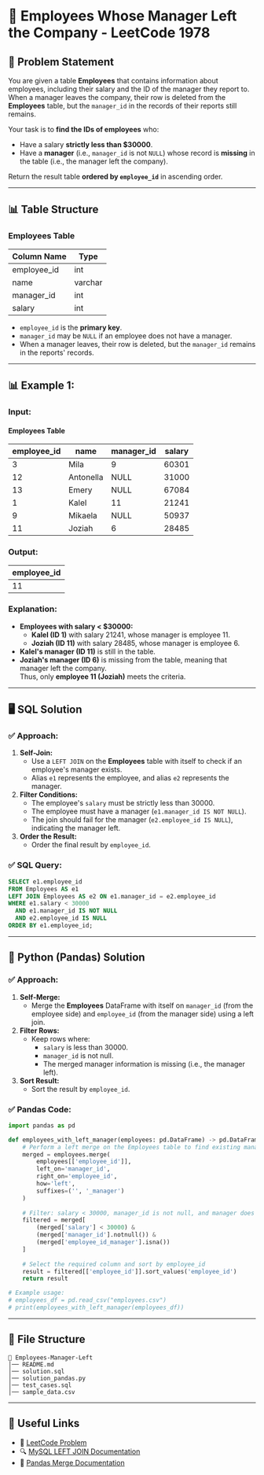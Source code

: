 # 🏢 Employees Whose Manager Left the Company - LeetCode 1978

## 📌 Problem Statement
You are given a table **Employees** that contains information about employees, including their salary and the ID of the manager they report to.  
When a manager leaves the company, their row is deleted from the **Employees** table, but the `manager_id` in the records of their reports still remains.

Your task is to **find the IDs of employees** who:
- Have a salary **strictly less than $30000**.
- Have a **manager** (i.e., `manager_id` is not `NULL`) whose record is **missing** in the table (i.e., the manager left the company).

Return the result table **ordered by `employee_id`** in ascending order.

---

## 📊 Table Structure

### **Employees Table**
| Column Name | Type    |
| ----------- | ------- |
| employee_id | int     |
| name        | varchar |
| manager_id  | int     |
| salary      | int     |

- `employee_id` is the **primary key**.
- `manager_id` may be `NULL` if an employee does not have a manager.
- When a manager leaves, their row is deleted, but the `manager_id` remains in the reports' records.

---

## 📊 Example 1:

### **Input:**
#### **Employees Table**
| employee_id | name      | manager_id | salary |
| ----------- | --------- | ---------- | ------ |
| 3           | Mila      | 9          | 60301  |
| 12          | Antonella | NULL       | 31000  |
| 13          | Emery     | NULL       | 67084  |
| 1           | Kalel     | 11         | 21241  |
| 9           | Mikaela   | NULL       | 50937  |
| 11          | Joziah    | 6          | 28485  |

### **Output:**
| employee_id |
| ----------- |
| 11          |

### **Explanation:**
- **Employees with salary < $30000:**  
  - **Kalel (ID 1)** with salary 21241, whose manager is employee 11.
  - **Joziah (ID 11)** with salary 28485, whose manager is employee 6.
- **Kalel's manager (ID 11)** is still in the table.  
- **Joziah's manager (ID 6)** is missing from the table, meaning that manager left the company.  
Thus, only **employee 11 (Joziah)** meets the criteria.

---

## 🖥 SQL Solution

### ✅ **Approach:**
1. **Self-Join:**  
   - Use a `LEFT JOIN` on the **Employees** table with itself to check if an employee's manager exists.
   - Alias `e1` represents the employee, and alias `e2` represents the manager.
2. **Filter Conditions:**
   - The employee's `salary` must be strictly less than 30000.
   - The employee must have a manager (`e1.manager_id IS NOT NULL`).
   - The join should fail for the manager (`e2.employee_id IS NULL`), indicating the manager left.
3. **Order the Result:**  
   - Order the final result by `employee_id`.

### ✅ **SQL Query:**
```sql
SELECT e1.employee_id
FROM Employees AS e1
LEFT JOIN Employees AS e2 ON e1.manager_id = e2.employee_id
WHERE e1.salary < 30000
  AND e1.manager_id IS NOT NULL
  AND e2.employee_id IS NULL
ORDER BY e1.employee_id;
```

---

## 🐍 Python (Pandas) Solution

### ✅ **Approach:**
1. **Self-Merge:**  
   - Merge the **Employees** DataFrame with itself on `manager_id` (from the employee side) and `employee_id` (from the manager side) using a left join.
2. **Filter Rows:**  
   - Keep rows where:
     - `salary` is less than 30000.
     - `manager_id` is not null.
     - The merged manager information is missing (i.e., the manager left).
3. **Sort Result:**  
   - Sort the result by `employee_id`.

### ✅ **Pandas Code:**
```python
import pandas as pd

def employees_with_left_manager(employees: pd.DataFrame) -> pd.DataFrame:
    # Perform a left merge on the Employees table to find existing managers
    merged = employees.merge(
        employees[['employee_id']], 
        left_on='manager_id', 
        right_on='employee_id', 
        how='left', 
        suffixes=('', '_manager')
    )
    
    # Filter: salary < 30000, manager_id is not null, and manager does not exist (NaN in employee_id_manager)
    filtered = merged[
        (merged['salary'] < 30000) &
        (merged['manager_id'].notnull()) &
        (merged['employee_id_manager'].isna())
    ]
    
    # Select the required column and sort by employee_id
    result = filtered[['employee_id']].sort_values('employee_id')
    return result

# Example usage:
# employees_df = pd.read_csv("employees.csv")
# print(employees_with_left_manager(employees_df))
```

---

## 📁 File Structure
```
📂 Employees-Manager-Left
│── README.md
│── solution.sql
│── solution_pandas.py
│── test_cases.sql
│── sample_data.csv
```

---

## 🔗 Useful Links
- 📖 [LeetCode Problem](https://leetcode.com/problems/employees-whose-manager-left-the-company/)
- 🔍 [MySQL LEFT JOIN Documentation](https://www.w3schools.com/sql/sql_join_left.asp)
- 🐍 [Pandas Merge Documentation](https://pandas.pydata.org/docs/reference/api/pandas.DataFrame.merge.html)
```

